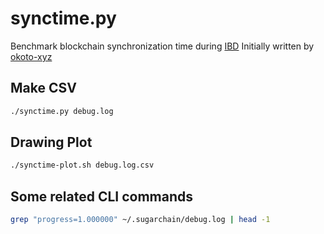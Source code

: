 # synctime.py
Benchmark blockchain synchronization time during [IBD](https://blog.bitmex.com/bitcoins-initial-block-download/) Initially written by [okoto-xyz](https://gist.github.com/okoto-xyz/c8eead8d7eb8ffc01310abda267bec93)

## Make CSV
```bash
./synctime.py debug.log
```

## Drawing Plot
```bash
./synctime-plot.sh debug.log.csv
```

## Some related CLI commands
```bash
grep "progress=1.000000" ~/.sugarchain/debug.log | head -1
```
